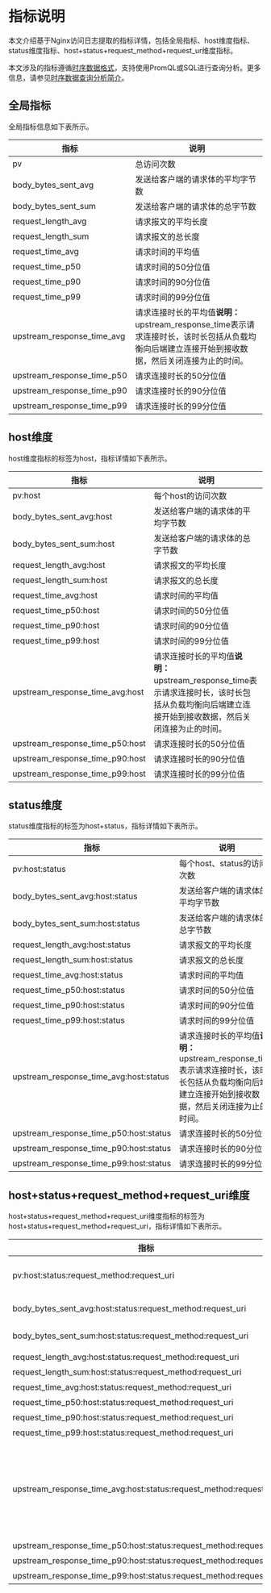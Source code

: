 # 指标说明

本文介绍基于Nginx访问日志提取的指标详情，包括全局指标、host维度指标、status维度指标、host+status+request\_method+request\_ur维度指标。

本文涉及的指标遵循[时序数据格式](/cn.zh-CN/时序存储/基本概念/时序数据.md)，支持使用PromQL或SQL进行查询分析。更多信息，请参见[时序数据查询分析简介](/cn.zh-CN/时序存储/查询与分析/时序数据查询分析简介.md)。

## 全局指标

全局指标信息如下表所示。

|指标|说明|
|--|--|
|pv|总访问次数|
|body\_bytes\_sent\_avg|发送给客户端的请求体的平均字节数|
|body\_bytes\_sent\_sum|发送给客户端的请求体的总字节数|
|request\_length\_avg|请求报文的平均长度|
|request\_length\_sum|请求报文的总长度|
|request\_time\_avg|请求时间的平均值|
|request\_time\_p50|请求时间的50分位值|
|request\_time\_p90|请求时间的90分位值|
|request\_time\_p99|请求时间的99分位值|
|upstream\_response\_time\_avg|请求连接时长的平均值**说明：** upstream\_response\_time表示请求连接时长，该时长包括从负载均衡向后端建立连接开始到接收数据，然后关闭连接为止的时间。 |
|upstream\_response\_time\_p50|请求连接时长的50分位值|
|upstream\_response\_time\_p90|请求连接时长的90分位值|
|upstream\_response\_time\_p99|请求连接时长的99分位值|

## host维度

host维度指标的标签为host，指标详情如下表所示。

|指标|说明|
|--|--|
|pv:host|每个host的访问次数|
|body\_bytes\_sent\_avg:host|发送给客户端的请求体的平均字节数|
|body\_bytes\_sent\_sum:host|发送给客户端的请求体的总字节数|
|request\_length\_avg:host|请求报文的平均长度|
|request\_length\_sum:host|请求报文的总长度|
|request\_time\_avg:host|请求时间的平均值|
|request\_time\_p50:host|请求时间的50分位值|
|request\_time\_p90:host|请求时间的90分位值|
|request\_time\_p99:host|请求时间的99分位值|
|upstream\_response\_time\_avg:host|请求连接时长的平均值**说明：** upstream\_response\_time表示请求连接时长，该时长包括从负载均衡向后端建立连接开始到接收数据，然后关闭连接为止的时间。 |
|upstream\_response\_time\_p50:host|请求连接时长的50分位值|
|upstream\_response\_time\_p90:host|请求连接时长的90分位值|
|upstream\_response\_time\_p99:host|请求连接时长的99分位值|

## status维度

status维度指标的标签为host+status，指标详情如下表所示。

|指标|说明|
|--|--|
|pv:host:status|每个host、status的访问次数|
|body\_bytes\_sent\_avg:host:status|发送给客户端的请求体的平均字节数|
|body\_bytes\_sent\_sum:host:status|发送给客户端的请求体的总字节数|
|request\_length\_avg:host:status|请求报文的平均长度|
|request\_length\_sum:host:status|请求报文的总长度|
|request\_time\_avg:host:status|请求时间的平均值|
|request\_time\_p50:host:status|请求时间的50分位值|
|request\_time\_p90:host:status|请求时间的90分位值|
|request\_time\_p99:host:status|请求时间的99分位值|
|upstream\_response\_time\_avg:host:status|请求连接时长的平均值**说明：** upstream\_response\_time表示请求连接时长，该时长包括从负载均衡向后端建立连接开始到接收数据，然后关闭连接为止的时间。 |
|upstream\_response\_time\_p50:host:status|请求连接时长的50分位值|
|upstream\_response\_time\_p90:host:status|请求连接时长的90分位值|
|upstream\_response\_time\_p99:host:status|请求连接时长的99分位值|

## host+status+request\_method+request\_uri维度

host+status+request\_method+request\_uri维度指标的标签为host+status+request\_method+request\_uri，指标详情如下表所示。

|指标|说明|
|--|--|
|pv:host:status:request\_method:request\_uri|每个host、status、request\_method、request\_uri的访问次数|
|body\_bytes\_sent\_avg:host:status:request\_method:request\_uri|发送给客户端的请求体的平均字节数|
|body\_bytes\_sent\_sum:host:status:request\_method:request\_uri|发送给客户端的请求体的总字节数|
|request\_length\_avg:host:status:request\_method:request\_uri|请求报文的平均长度|
|request\_length\_sum:host:status:request\_method:request\_uri|请求报文的总长度|
|request\_time\_avg:host:status:request\_method:request\_uri|请求时间的平均值|
|request\_time\_p50:host:status:request\_method:request\_uri|请求时间的50分位值|
|request\_time\_p90:host:status:request\_method:request\_uri|请求时间的90分位值|
|request\_time\_p99:host:status:request\_method:request\_uri|请求时间的99分位值|
|upstream\_response\_time\_avg:host:status:request\_method:request\_uri|请求连接时长的平均值**说明：** upstream\_response\_time表示请求连接时长，该时长包括从负载均衡向后端建立连接开始到接收数据，然后关闭连接为止的时间。 |
|upstream\_response\_time\_p50:host:status:request\_method:request\_uri|请求连接时长的50分位值|
|upstream\_response\_time\_p90:host:status:request\_method:request\_uri|请求连接时长的90分位值|
|upstream\_response\_time\_p99:host:status:request\_method:request\_uri|请求连接时长的99分位值|

